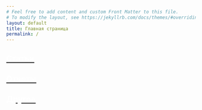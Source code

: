 ```yaml
---
# Feel free to add content and custom Front Matter to this file.
# To modify the layout, see https://jekyllrb.com/docs/themes/#overriding-theme-defaults
layout: default
title: Главная страница
permalink: /
---
```


<link rel="stylesheet" href="https://antonuspenskiy.github.io/assets/style.css">
<!--<link rel="stylesheet" href="{{ '/assets/style.css' | relative_url }}"-->
<div class="button-container">
    <a href="/articles/" class="button" style="background-image: url('{{ 'https://antonuspenskiy.github.io/assets/cover-1920.jpg' | relative_url }}');">
        <h2 style="color: white; text-decoration: none;">Статьи</h2>
    </a>
    <a href="/reports/" class="button" style="background-image: url('{{ 'https://antonuspenskiy.github.io/assets/cover-1920.jpg' | relative_url }}');">
        <h2 style="color: white; text-decoration: none;">Отчеты</h2>
    </a>
    <a href="/other/" class="button" style="background-image: url('{{ 'https://antonuspenskiy.github.io/assets/cover-1920.jpg' | relative_url }}');">
        <h2 style="color: white; text-decoration: none;">Другое</h2>
    </a>
</div>
